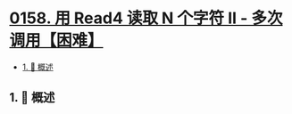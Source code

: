 # [0158. 用 Read4 读取 N 个字符 II - 多次调用【困难】](https://github.com/Tdahuyou/TNotes.leetcode/tree/main/notes/0158.%20%E7%94%A8%20Read4%20%E8%AF%BB%E5%8F%96%20N%20%E4%B8%AA%E5%AD%97%E7%AC%A6%20II%20-%20%E5%A4%9A%E6%AC%A1%E8%B0%83%E7%94%A8%E3%80%90%E5%9B%B0%E9%9A%BE%E3%80%91)

<!-- region:toc -->

- [1. 📝 概述](#1--概述)

<!-- endregion:toc -->

## 1. 📝 概述
